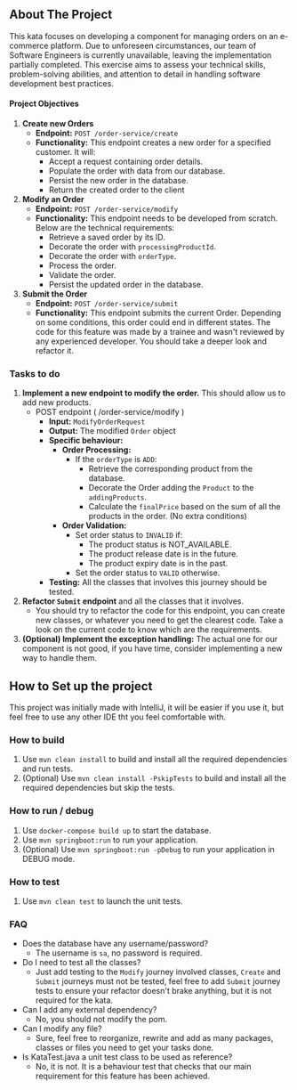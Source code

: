 ## About The Project
This kata focuses on developing a component for managing orders on an e-commerce platform. Due to unforeseen circumstances, our team of Software Engineers is currently unavailable, leaving the implementation partially completed. This exercise aims to assess your technical skills, problem-solving abilities, and attention to detail in handling software development best practices.

#### Project Objectives
1. **Create new Orders**
   - **Endpoint:** `POST /order-service/create`
   - **Functionality:** This endpoint creates a new order for a specified customer. It will:
     - Accept a request containing order details.
     - Populate the order with data from our database.
     - Persist the new order in the database.
     - Return the created order to the client
2. **Modify an Order**
   - **Endpoint:** `POST /order-service/modify`
   - **Functionality:** This endpoint needs to be developed from scratch. Below are the technical requirements:
     - Retrieve a saved order by its ID.
     - Decorate the order with `processingProductId`.
     - Decorate the order with `orderType`.
     - Process the order.
     - Validate the order.
     - Persist the updated order in the database.
3. **Submit the Order**
   - **Endpoint:** `POST /order-service/submit`
   - **Functionality:** This endpoint submits the current Order. Depending on some conditions, this order could end in different states. The code for this feature was made by a trainee and wasn't reviewed by any experienced developer. You should take a deeper look and refactor it.

### Tasks to do
1. **Implement a new endpoint to modify the order.** This should allow us to add new products.
   * POST endpoint ( /order-service/modify )
     * **Input:** `ModifyOrderRequest`
     * **Output:** The modified `Order` object
     * **Specific behaviour:**
       * **Order Processing:**
         * If the `orderType` is `ADD`:
           * Retrieve the corresponding product from the database.
           * Decorate the Order adding the `Product` to the `addingProducts`.
           * Calculate the `finalPrice` based on the sum of all the products in the order. (No extra conditions)
       * **Order Validation:**
         * Set order status to `INVALID` if:
           * The product status is NOT_AVAILABLE.
           * The product release date is in the future.
           * The product expiry date is in the past.
         * Set the order status to `VALID` otherwise.
     * **Testing:** All the classes that involves this journey should be tested.
2. **Refactor `Submit` endpoint** and all the classes that it involves.
   * You should try to refactor the code for this endpoint, you can create new classes, or whatever you need to get the clearest code. Take a look on the current code to know which are the requirements. 
3. **(Optional) Implement the exception handling:** The actual one for our component is not good, if you have time, consider implementing a new way to handle them.

## How to Set up the project
This project was initially made with IntelliJ, it will be easier if you use it, but feel free to use any other IDE tht you feel comfortable with.

### How to build
1. Use `mvn clean install` to build and install all the required dependencies and run tests.
2. (Optional) Use `mvn clean install -PskipTests` to build and install all the required dependencies but skip the tests.


### How to run / debug
1. Use `docker-compose build up` to start the database.
2. Use `mvn springboot:run` to run your application.
3. (Optional) Use `mvn springboot:run -pDebug` to run your application in DEBUG mode.

### How to test
1. Use `mvn clean test` to launch the unit tests.

### FAQ
* Does the database have any username/password?
  * The username is `sa`, no password is required.
* Do I need to test all the classes?
  * Just add testing to the `Modify` journey involved classes, `Create` and `Submit` journeys must not be tested, feel free to add `Submit` journey tests to ensure your refactor doesn't brake anything, but it is not required for the kata.
* Can I add any external dependency?
  * No, you should not modify the pom.
* Can I modify any file?
  * Sure, feel free to reorganize, rewrite and add as many packages, classes or files you need to get your tasks done.
* Is KataTest.java a unit test class to be used as reference?
  * No, it is not. It is a behaviour test that checks that our main requirement for this feature has been achieved.
